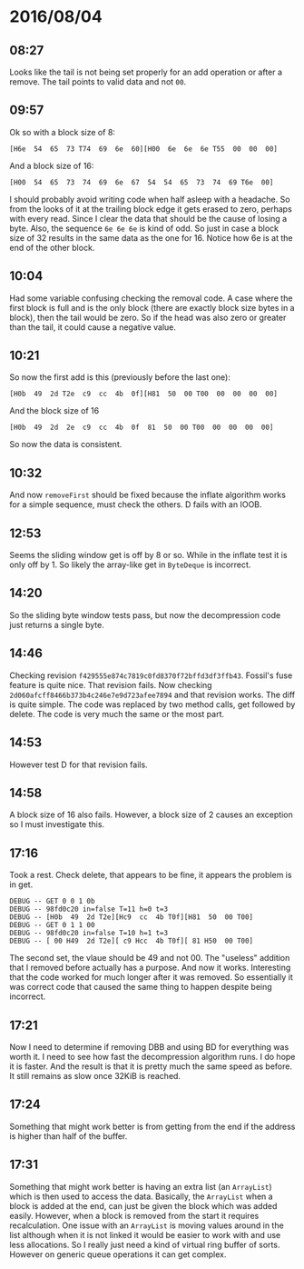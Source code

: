 # 2016/08/04

## 08:27

Looks like the tail is not being set properly for an add operation or after
a remove. The tail points to valid data and not `00`.

## 09:57

Ok so with a block size of 8:

	[H6e  54  65  73 T74  69  6e  60][H00  6e  6e  6e T55  00  00  00]
	
And a block size of 16:

	[H00  54  65  73  74  69  6e  67  54  54  65  73  74  69 T6e  00]

I should probably avoid writing code when half asleep with a headache. So from
the looks of it at the trailing block edge it gets erased to zero, perhaps
with every read. Since I clear the data that should be the cause of losing a
byte. Also, the sequence `6e 6e 6e` is kind of odd. So just in case a block
size of 32 results in the same data as the one for 16. Notice how 6e is at the
end of the other block.

## 10:04

Had some variable confusing checking the removal code. A case where the first
block is full and is the only block (there are exactly block size bytes in a
block), then the tail would be zero. So if the head was also zero or greater
than the tail, it could cause a negative value.

## 10:21

So now the first add is this (previously before the last one):

	[H0b  49  2d T2e  c9  cc  4b  0f][H81  50  00 T00  00  00  00  00]

And the block size of 16

	[H0b  49  2d  2e  c9  cc  4b  0f  81  50  00 T00  00  00  00  00]

So now the data is consistent.

## 10:32

And now `removeFirst` should be fixed because the inflate algorithm works for
a simple sequence, must check the others. D fails with an IOOB.

## 12:53

Seems the sliding window get is off by 8 or so. While in the inflate test it
is only off by 1. So likely the array-like get in `ByteDeque` is incorrect.

## 14:20

So the sliding byte window tests pass, but now the decompression code just
returns a single byte.

## 14:46

Checking revision `f429555e874c7819c0fd8370f72bffd3df3ffb43`. Fossil's fuse
feature is quite nice. That revision fails. Now checking
`2d060afcff8466b373b4c246e7e9d723afee7894` and that revision works. The diff
is quite simple. The code was replaced by two method calls, get followed
by delete. The code is very much the same or the most part.

## 14:53

However test D for that revision fails.

## 14:58

A block size of 16 also fails. However, a block size of 2 causes an exception
so I must investigate this.

## 17:16

Took a rest. Check delete, that appears to be fine, it appears the problem is
in get.

	DEBUG -- GET 0 0 1 0b
	DEBUG -- 98fd0c20 in=false T=11 h=0 t=3
	DEBUG -- [H0b  49  2d T2e][Hc9  cc  4b T0f][H81  50  00 T00]
	DEBUG -- GET 0 1 1 00
	DEBUG -- 98fd0c20 in=false T=10 h=1 t=3
	DEBUG -- [ 00 H49  2d T2e][ c9 Hcc  4b T0f][ 81 H50  00 T00]

The second set, the vlaue should be 49 and not 00. The "useless" addition that
I removed before actually has a purpose. And now it works. Interesting that
the code worked for much longer after it was removed. So essentially it was
correct code that caused the same thing to happen despite being incorrect.

## 17:21

Now I need to determine if removing DBB and using BD for everything was worth
it. I need to see how fast the decompression algorithm runs. I do hope it is
faster. And the result is that it is pretty much the same speed as before. It
still remains as slow once 32KiB is reached.

## 17:24

Something that might work better is from getting from the end if the address is
higher than half of the buffer.

## 17:31

Something that might work better is having an extra list (an `ArrayList`)
which is then used to access the data. Basically, the `ArrayList` when a block
is added at the end, can just be given the block which was added easily.
However, when a block is removed from the start it requires recalculation.
One issue with an `ArrayList` is moving values around in the list although
when it is not linked it would be easier to work with and use less
allocations. So I really just need a kind of virtual ring buffer of sorts.
However on generic queue operations it can get complex.

